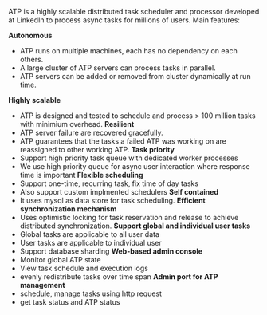 ATP is a highly scalable distributed task scheduler and processor developed at LinkedIn to process async tasks for millions of users. Main features:

**Autonomous**
  * ATP runs on multiple machines, each has no dependency on each others.
  * A large cluster of ATP servers can process tasks in parallel.
  * ATP servers can be added or removed from cluster dynamically at run time.

**Highly scalable**
  * ATP is designed and tested to schedule and process > 100 million tasks with minimium overhead.
**Resilient**
  * ATP server failure are recovered gracefully.
  * ATP guarantees that the tasks a failed ATP was working on are reassigned to other working ATP.
**Task priority**
  * Support high priority task queue with dedicated worker processes
  * We use high priority queue for async user interaction where response time is important
**Flexible scheduling**
  * Support one-time, recurring task, fix time of day tasks
  * Also support custom implmented schedulers
**Self contained**
  * It uses mysql as data store for task scheduling.
**Efficient synchronization mechanism**
  * Uses optimistic locking for task reservation and release to achieve distributed synchronization.
**Support global and individual user tasks**
  * Global tasks are applicable to all user data
  * User tasks are applicable to individual user
  * Support database sharding
**Web-based admin console**
  * Monitor global ATP state
  * View task schedule and execution logs
  * evenly redistribute tasks over time span
**Admin port for ATP management**
  * schedule, manage tasks using http request
  * get task status and ATP status